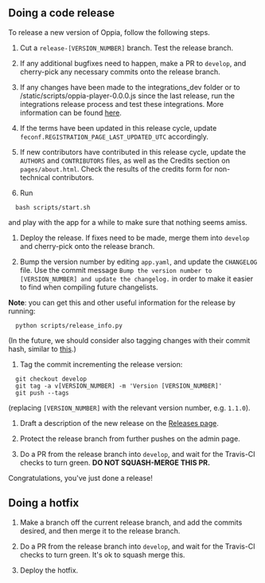 ## Doing a code release

To release a new version of Oppia, follow the following steps. 

1. Cut a `release-[VERSION_NUMBER]` branch. Test the release branch.

1. If any additional bugfixes need to happen, make a PR to `develop`, and cherry-pick any necessary commits onto the release branch.

1. If any changes have been made to the integrations\_dev folder or to /static/scripts/oppia-player-0.0.0.js since the last release, run the integrations release process and test these integrations. More information can be found [here](https://github.com/oppia/oppia/tree/master/integrations_dev/build_new_release.py).

1. If the terms have been updated in this release cycle, update `feconf.REGISTRATION_PAGE_LAST_UPDATED_UTC` accordingly.

1. If new contributors have contributed in this release cycle, update the `AUTHORS` and `CONTRIBUTORS` files, as well as the Credits section on `pages/about.html`. Check the results of the credits form for non-technical contributors. 

1. Run

  ```
    bash scripts/start.sh
  ```

  and play with the app for a while to make sure that nothing seems amiss.

1. Deploy the release. If fixes need to be made, merge them into `develop` and cherry-pick onto the release branch.

1. Bump the version number by editing `app.yaml`, and update the `CHANGELOG` file. Use the commit message `Bump the version number to [VERSION_NUMBER] and update the changelog.` in order to make it easier to find when compiling future changelists.

  **Note**: you can get this and other useful information for the release by running:

  ```
    python scripts/release_info.py
  ```

  (In the future, we should consider also tagging changes with their commit hash, similar to [this](https://github.com/angular/angular.js/blob/master/CHANGELOG.md).)

1. Tag the commit incrementing the release version:

  ```
    git checkout develop
    git tag -a v[VERSION_NUMBER] -m 'Version [VERSION_NUMBER]'
    git push --tags

  ```
  (replacing `[VERSION_NUMBER]` with the relevant version number, e.g. `1.1.0`).

1. Draft a description of the new release on the [Releases page](https://github.com/oppia/oppia/releases/new).

1. Protect the release branch from further pushes on the admin page.

1. Do a PR from the release branch into `develop`, and wait for the Travis-CI checks to turn green. **DO NOT SQUASH-MERGE THIS PR.**

Congratulations, you've just done a release!

## Doing a hotfix
1. Make a branch off the current release branch, and add the commits desired, and then merge it to the release branch.

1. Do a PR from the release branch into `develop`, and wait for the Travis-CI checks to turn green. It's ok to squash merge this.

1. Deploy the hotfix.
